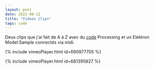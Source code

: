 ```yaml
---
layout: post
date: 2022-08-12
title: "Videos Clips"
tags: code 
---
```

Deux clips que j'ai fait de A à Z avec du [code](https://github.com/matheplica/VideoMidiRepo) Processing et un Elektron Model:Sample connectés via midi.

{% include vimeoPlayer.html id=690977705 %}

{% include vimeoPlayer.html id=681395827 %}
